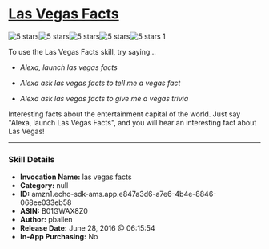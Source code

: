 # [Las Vegas Facts](http://alexa.amazon.com/#skills/amzn1.echo-sdk-ams.app.e847a3d6-a7e6-4b4e-8846-068ee033eb58)
![5 stars](../../images/ic_star_black_18dp_1x.png)![5 stars](../../images/ic_star_black_18dp_1x.png)![5 stars](../../images/ic_star_black_18dp_1x.png)![5 stars](../../images/ic_star_black_18dp_1x.png)![5 stars](../../images/ic_star_black_18dp_1x.png) 1

To use the Las Vegas Facts skill, try saying...

* *Alexa, launch las vegas facts*

* *Alexa ask las vegas facts to tell me a vegas fact*

* *Alexa ask las vegas facts to give me a vegas trivia*

Interesting facts about the entertainment capital of the world.  Just say "Alexa, launch Las Vegas Facts", and you will hear an interesting fact about Las Vegas!

***

### Skill Details

* **Invocation Name:** las vegas facts
* **Category:** null
* **ID:** amzn1.echo-sdk-ams.app.e847a3d6-a7e6-4b4e-8846-068ee033eb58
* **ASIN:** B01GWAX8Z0
* **Author:** pbailen
* **Release Date:** June 28, 2016 @ 06:15:54
* **In-App Purchasing:** No
